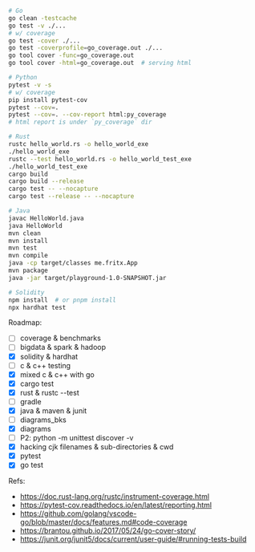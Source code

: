 ```sh
# Go
go clean -testcache
go test -v ./...
# w/ coverage
go test -cover ./...
go test -coverprofile=go_coverage.out ./...
go tool cover -func=go_coverage.out
go tool cover -html=go_coverage.out  # serving html

# Python
pytest -v -s
# w/ coverage
pip install pytest-cov
pytest --cov=.
pytest --cov=. --cov-report html:py_coverage
# html report is under `py_coverage` dir

# Rust
rustc hello_world.rs -o hello_world_exe
./hello_world_exe
rustc --test hello_world.rs -o hello_world_test_exe
./hello_world_test_exe
cargo build
cargo build --release
cargo test -- --nocapture
cargo test --release -- --nocapture

# Java
javac HelloWorld.java
java HelloWorld
mvn clean
mvn install
mvn test
mvn compile
java -cp target/classes me.fritx.App
mvn package
java -jar target/playground-1.0-SNAPSHOT.jar

# Solidity
npm install  # or pnpm install
npx hardhat test
```

Roadmap:
- [ ] coverage & benchmarks
- [ ] bigdata & spark & hadoop
- [x] solidity & hardhat
- [ ] c & c++ testing
- [x] mixed c & c++ with go
- [x] cargo test
- [x] rust & rustc --test
- [ ] gradle
- [x] java & maven & junit
- [ ] diagrams_bks
- [x] diagrams
- [ ] P2: python -m unittest discover -v
- [x] hacking cjk filenames & sub-directories & cwd
- [x] pytest
- [x] go test

Refs:
- https://doc.rust-lang.org/rustc/instrument-coverage.html
- https://pytest-cov.readthedocs.io/en/latest/reporting.html
- https://github.com/golang/vscode-go/blob/master/docs/features.md#code-coverage
- https://brantou.github.io/2017/05/24/go-cover-story/
- https://junit.org/junit5/docs/current/user-guide/#running-tests-build

